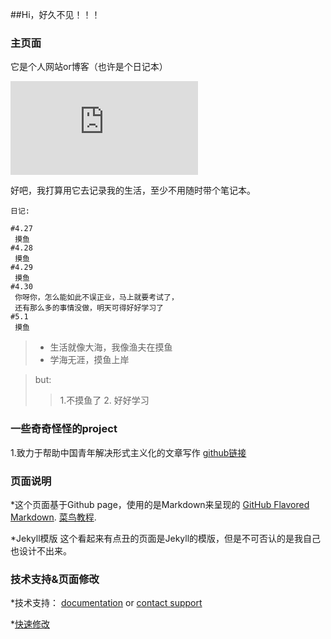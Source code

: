 ##Hi，好久不见！！！

### 主页面

它是个人网站or博客（也许是个日记本）

![Image of temple](https://pics.images.ac.cn/image/5eaba65fcbe0a.html)

好吧，我打算用它去记录我的生活，至少不用随时带个笔记本。

``` 
日记:

#4.27
 摸鱼
#4.28
 摸鱼
#4.29
 摸鱼
#4.30
 你呀你，怎么能如此不误正业，马上就要考试了，
 还有那么多的事情没做，明天可得好好学习了
#5.1
 摸鱼

```

> - 生活就像大海，我像渔夫在摸鱼
> - 学海无涯，摸鱼上岸

> but:
>> 1.不摸鱼了
>> 2. 好好学习

### 一些奇奇怪怪的project
1.致力于帮助中国青年解决形式主义化的文章写作
[github链接](https://github.com/YuWei-CH/Formalist-articles-writer-java#形式主义文章生成器----java)

### 页面说明
*这个页面基于Github page，使用的是Markdown来呈现的
[GitHub Flavored Markdown](https://guides.github.com/features/mastering-markdown/).
[菜鸟教程](https://www.runoob.com/markdown/md-tutorial.html).

*Jekyll模版
这个看起来有点丑的页面是Jekyll的模版，但是不可否认的是我自己也设计不出来。

### 技术支持&页面修改

*技术支持： [documentation](https://help.github.com/categories/github-pages-basics/) or [contact support](https://github.com/contact) 

*[快速修改](https://github.com/hihitech/hihitch.github.io/edit/master/index.md)
